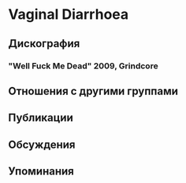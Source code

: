 # Vaginal Diarrhoea



## Дискография

### "Well Fuck Me Dead" 2009, Grindcore




## Отношения с другими группами


## Публикации


## Обсуждения


## Упоминания

